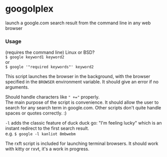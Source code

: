 # googolplex
launch a google.com search result from the command line in any web browser

### Usage
(requires the command line) Linux or BSD?    
`$ google keyword1 keyword2`    
or    
`$ google '"required keywords"' keyword2` 

This script launches the browser in the background, with the browser specified in the `BROWSER` environment variable.  It should give an error if no arguments.

Should handle characters like `" +="` properly.    
The main purpose of the script is convenience.  It should allow the user to search for any search term in google.com.   Other scripts don't quite handle spaces or quotes correctly. :) 

`-l` adds the classic feature of duck duck go: "I'm feeling lucky" which is an instant redirect to the first search result.    
e.g. `$ google -l kanliot 8mbwebm`

The rxft script is included for launching terminal browsers.  It should work with kitty or rxvt, it's a work in progress. 
